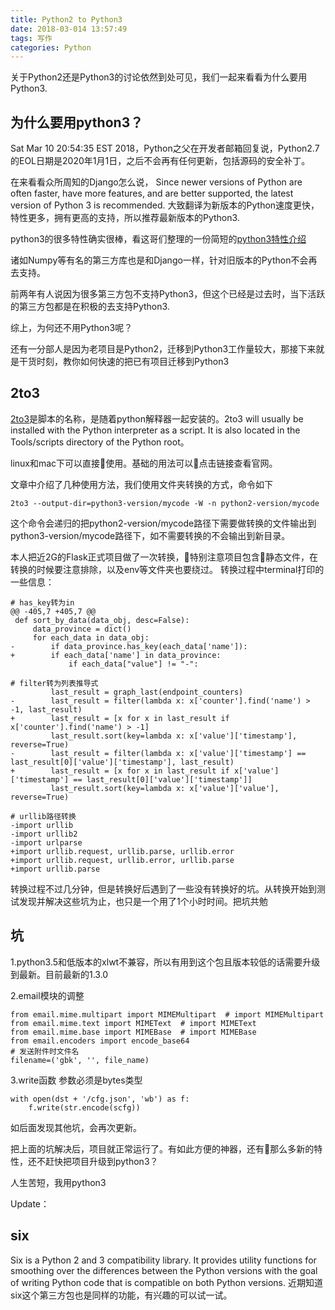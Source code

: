 ```yaml
---
title: Python2 to Python3
date: 2018-03-014 13:57:49
tags: 写作 
categories: Python
---
```


关于Python2还是Python3的讨论依然到处可见，我们一起来看看为什么要用Python3.

## 为什么要用python3？

Sat Mar 10 20:54:35 EST 2018，Python之父在开发者邮箱回复说，Python2.7的EOL日期是2020年1月1日，之后不会再有任何更新，包括源码的安全补丁。

在来看看众所周知的Django怎么说，
Since newer versions of Python are often faster, have more features, and are better supported, the latest version of Python 3 is recommended.
大致翻译为新版本的Python速度更快，特性更多，拥有更高的支持，所以推荐最新版本的Python3.

python3的很多特性确实很棒，看这哥们整理的一份简短的[python3特性介绍](https://github.com/arogozhnikov/python3_with_pleasure)

诸如Numpy等有名的第三方库也是和Django一样，针对旧版本的Python不会再去支持。

前两年有人说因为很多第三方包不支持Python3，但这个已经是过去时，当下活跃的第三方包都是在积极的去支持Python3.

综上，为何还不用Python3呢？

还有一分部人是因为老项目是Python2，迁移到Python3工作量较大，那接下来就是干货时刻，教你如何快速的把已有项目迁移到Python3

## 2to3

[2to3](https://docs.python.org/3/library/2to3.html?highlight=2to3)是脚本的名称，是随着python解释器一起安装的。2to3 will usually be installed with the Python interpreter as a script. It is also located in the Tools/scripts directory of the Python root。

linux和mac下可以直接使用。基础的用法可以点击链接查看官网。

文章中介绍了几种使用方法，我们使用文件夹转换的方式，命令如下

```
2to3 --output-dir=python3-version/mycode -W -n python2-version/mycode
```

这个命令会递归的把python2-version/mycode路径下需要做转换的文件输出到python3-version/mycode路径下，如不需要转换的不会输出到新目录。

本人把近2G的Flask正式项目做了一次转换，特别注意项目包含静态文件，在转换的时候要注意排除，以及env等文件夹也要绕过。
转换过程中terminal打印的一些信息：

```
# has_key转为in
@@ -405,7 +405,7 @@
 def sort_by_data(data_obj, desc=False):
     data_province = dict()
     for each_data in data_obj:
-        if data_province.has_key(each_data['name']):
+        if each_data['name'] in data_province:
             if each_data["value"] != "-":

# filter转为列表推导式
         last_result = graph_last(endpoint_counters)
-        last_result = filter(lambda x: x['counter'].find('name') > -1, last_result)
+        last_result = [x for x in last_result if x['counter'].find('name') > -1]
         last_result.sort(key=lambda x: x['value']['timestamp'], reverse=True)
-        last_result = filter(lambda x: x['value']['timestamp'] == last_result[0]['value']['timestamp'], last_result)
+        last_result = [x for x in last_result if x['value']['timestamp'] == last_result[0]['value']['timestamp']]
         last_result.sort(key=lambda x: x['value']['value'], reverse=True)

# urllib路径转换
-import urllib
-import urllib2
-import urlparse
+import urllib.request, urllib.parse, urllib.error
+import urllib.request, urllib.error, urllib.parse
+import urllib.parse

```

转换过程不过几分钟，但是转换好后遇到了一些没有转换好的坑。从转换开始到测试发现并解决这些坑为止，也只是一个用了1个小时时间。把坑共勉

## 坑

1.python3.5和低版本的xlwt不兼容，所以有用到这个包且版本较低的话需要升级到最新。目前最新的1.3.0

2.email模块的调整
```
from email.mime.multipart import MIMEMultipart  # import MIMEMultipart
from email.mime.text import MIMEText  # import MIMEText
from email.mime.base import MIMEBase  # import MIMEBase
from email.encoders import encode_base64
# 发送附件时文件名
filename=('gbk', '', file_name)
```

3.write函数
参数必须是bytes类型
```
with open(dst + '/cfg.json', 'wb') as f:
    f.write(str.encode(scfg))
```
如后面发现其他坑，会再次更新。

把上面的坑解决后，项目就正常运行了。有如此方便的神器，还有那么多新的特性，还不赶快把项目升级到python3？

人生苦短，我用python3

Update：
## six
Six is a Python 2 and 3 compatibility library. It provides utility functions for smoothing over the differences between the Python versions with the goal of writing Python code that is compatible on both Python versions. 
近期知道six这个第三方包也是同样的功能，有兴趣的可以试一试。
